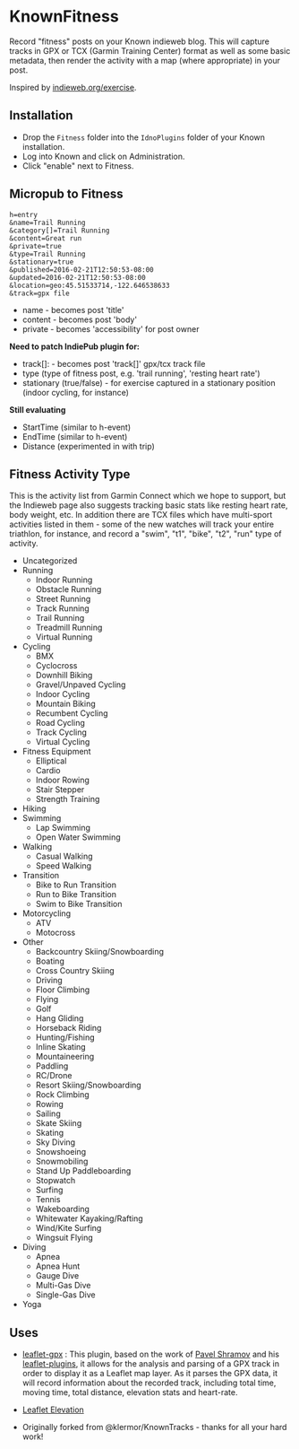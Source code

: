 # KnownFitness

Record "fitness" posts on your Known indieweb blog.  This will capture tracks in GPX or TCX (Garmin Training Center) format
as well as some basic metadata, then render the activity with a map (where appropriate) in your post.

Inspired by [indieweb.org/exercise](https://indieweb.org/exercise).

## Installation

  * Drop the `Fitness` folder into the `IdnoPlugins` folder of your Known installation.
  * Log into Known and click on Administration.
  * Click "enable" next to Fitness.

## Micropub to Fitness

```
h=entry
&name=Trail Running
&category[]=Trail Running
&content=Great run
&private=true
&type=Trail Running
&stationary=true
&published=2016-02-21T12:50:53-08:00
&updated=2016-02-21T12:50:53-08:00
&location=geo:45.51533714,-122.646538633
&track=gpx file
```

  * name - becomes post 'title'
  * content - becomes post 'body'
  * private - becomes 'accessibility' for post owner

  __Need to patch IndiePub plugin for:__

  * track[]: - becomes post 'track[]' gpx/tcx track file
  * type (type of fitness post, e.g. 'trail running', 'resting heart rate')
  * stationary (true/false) - for exercise captured in a stationary position (indoor cycling, for instance)

  __Still evaluating__

  * StartTime (similar to h-event)
  * EndTime (similar to h-event)
  * Distance (experimented in with trip)
  
## Fitness Activity Type

This is the activity list from Garmin Connect which we hope to support, but the Indieweb page also suggests tracking basic stats like
resting heart rate, body weight, etc.  In addition there are TCX files which have multi-sport activities listed in them - some of the
new watches will track your entire triathlon, for instance, and record a "swim", "t1", "bike", "t2", "run" type of activity.

  * Uncategorized
  * Running
    *  Indoor Running
    *  Obstacle Running
    *  Street Running
    *  Track Running
    *  Trail Running
    *  Treadmill Running
    *  Virtual Running
  * Cycling
    *  BMX
    *  Cyclocross
    *  Downhill Biking
    *  Gravel/Unpaved Cycling
    *  Indoor Cycling
    *  Mountain Biking
    *  Recumbent Cycling
    *  Road Cycling
    *  Track Cycling
    *  Virtual Cycling
  * Fitness Equipment
    *  Elliptical
    *  Cardio
    *  Indoor Rowing
    *  Stair Stepper
    *  Strength Training
  * Hiking
  * Swimming
    *  Lap Swimming
    *  Open Water Swimming
  * Walking
    *  Casual Walking
    *  Speed Walking
  * Transition
    *  Bike to Run Transition
    *  Run to Bike Transition
    *  Swim to Bike Transition
  * Motorcycling
    *  ATV
    *  Motocross
  * Other
    *  Backcountry Skiing/Snowboarding
    *  Boating
    *  Cross Country Skiing
    *  Driving
    *  Floor Climbing
    *  Flying
    *  Golf
    *  Hang Gliding
    *  Horseback Riding
    *  Hunting/Fishing
    *  Inline Skating
    *  Mountaineering
    *  Paddling
    *  RC/Drone
    *  Resort Skiing/Snowboarding
    *  Rock Climbing
    *  Rowing
    *  Sailing
    *  Skate Skiing
    *  Skating
    *  Sky Diving
    *  Snowshoeing
    *  Snowmobiling
    *  Stand Up Paddleboarding
    *  Stopwatch
    *  Surfing
    *  Tennis
    *  Wakeboarding
    *  Whitewater Kayaking/Rafting
    *  Wind/Kite Surfing
    *  Wingsuit Flying
  * Diving
    *  Apnea
    *  Apnea Hunt
    *  Gauge Dive
    *  Multi-Gas Dive
    *  Single-Gas Dive
  * Yoga

## Uses

  * [leaflet-gpx](https://github.com/mpetazzoni/leaflet-gpx) :  This plugin, based on the work of [Pavel Shramov](http://github.com/shramov) and his [leaflet-plugins](http://github.com/shramov/leaflet-plugins), it allows for the analysis and parsing of a GPX track in order to display it as a Leaflet map layer. As it parses the GPX data, it will record information about the recorded track, including total time, moving time, total distance, elevation stats and heart-rate.
  * [Leaflet Elevation](https://github.com/MrMufflon/Leaflet.Elevation)

  * Originally forked from @klermor/KnownTracks - thanks for all your hard work!

